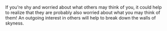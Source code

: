 If you're shy and worried about what others may think of you, it could help to realize that they are probably also worried about what you may think of them! An outgoing interest in others will help to break down the walls of skyness.
